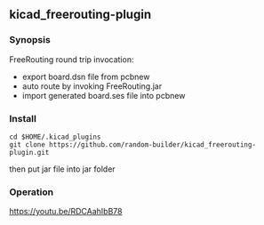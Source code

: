 

## kicad_freerouting-plugin

### Synopsis

FreeRouting round trip invocation:
* export board.dsn file from pcbnew
* auto route by invoking FreeRouting.jar
* import generated board.ses file into pcbnew

### Install

```
cd $HOME/.kicad_plugins
git clone https://github.com/random-builder/kicad_freerouting-plugin.git
```
then put jar file into jar folder

### Operation

https://youtu.be/RDCAahIbB78
